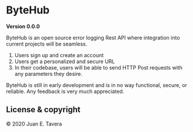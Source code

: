 # ByteHub 

**Version 0.0.0**

ByteHub is an open source error logging Rest API where integration into current projects will be seamless. 

1. Users sign up and create an account
2. Users get a personalized and secure URL
3. In their codebase, users will be able to send HTTP Post requests with any parameters they desire. 

ByteHub is still in early development and is in no way functional, secure, or reliable. Any feedback is very much appreciated.

## License & copyright

© 2020 Juan E. Tavera
